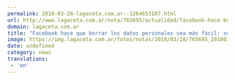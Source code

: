 ```yaml
---
permalink: 2018-03-28-lagaceta.com.ar--1264653107.html
url: http://www.lagaceta.com.ar/nota/765695/actualidad/facebook-hace-borrar-datos-personales-sea-mas-facil-seis-claves-cambios.html
domain: lagaceta.com.ar
title: "Facebook hace que borrar los datos personales sea más fácil: seis claves de los cambios"
image: https://img.lagaceta.com.ar/fotos/notas/2018/03/28/765695_20180328110220.jpg
date: undefined
category: news
translations: 
 - 'en'
---
```


